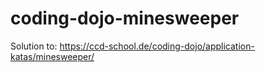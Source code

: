 # coding-dojo-minesweeper

Solution to: https://ccd-school.de/coding-dojo/application-katas/minesweeper/
